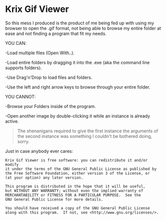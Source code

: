 Krix Gif Viewer
=========
So this mess I produced is the product of me being fed up with using my browser to open the .gif format,
not being able to browse my entire folder at ease and not finding a program that fit my needs.

YOU CAN:

-Load multiple files (Open With..).

-Load entire folders by dragging it into the .exe (aka the command line supports folders).

-Use Drag'n'Drop to load files and folders.

-Use the left and right arrow keys to browse through your entire folder.


YOU CANNOT:

-Browse your Folders inside of the program.

-Open another image by double-clicking it while an instance is already active.
 >The shenanigans required to give the first instance the arguments 
 >of the second instance was something I couldn't be bothered doing, sorry.
 
Just in case anybody ever cares:

    Krix Gif Viewer is free software: you can redistribute it and/or modify
    it under the terms of the GNU General Public License as published by
    the Free Software Foundation, either version 3 of the License, or
    (at your option) any later version.

    This program is distributed in the hope that it will be useful,
    but WITHOUT ANY WARRANTY; without even the implied warranty of
    MERCHANTABILITY or FITNESS FOR A PARTICULAR PURPOSE.  See the
    GNU General Public License for more details.

    You should have received a copy of the GNU General Public License
    along with this program.  If not, see <http://www.gnu.org/licenses/>.
